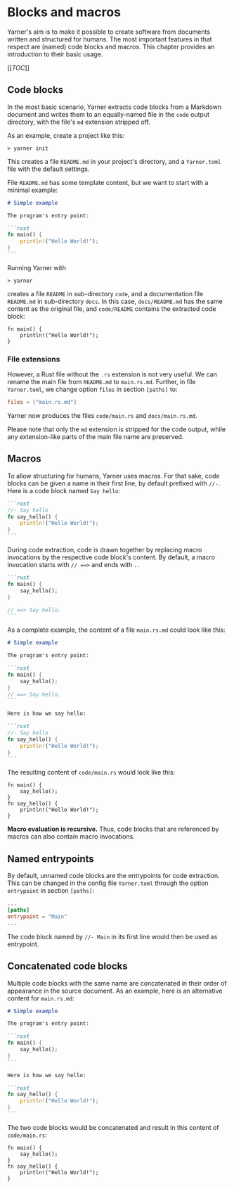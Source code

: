 # Blocks and macros

Yarner's aim is to make it possible to create software from documents written and structured for humans.
The most important features in that respect are (named) code blocks and macros.
This chapter provides an introduction to their basic usage.

[[_TOC_]]

## Code blocks

In the most basic scenario, Yarner extracts code blocks from a Markdown document and writes them to an equally-named file in the `code` output directory, with the file's `md` extension stripped off.

As an example, create a project like this:

```plaintext
> yarner init
```

This creates a file `README.md` in your project's directory, and a `Yarner.toml` file with the default settings.

File `README.md` has some template content, but we want to start with a minimal example:

````markdown
# Simple example

The program's entry point:

```rust
fn main() {
    println!("Hello World!");
}
```
````

Running Yarner with

```plaintext
> yarner
```

creates a file `README` in sub-directory `code`, and a documentation file `README.md` in sub-directory `docs`.
In this case, `docs/README.md` has the same content as the original file, and `code/README` contains the extracted code block:

```rust,noplaypen
fn main() {
    println!("Hello World!");
}
```

### File extensions

However, a Rust file without the `.rs` extension is not very useful. We can rename the main file from `README.md` to `main.rs.md`.
Further, in file `Yarner.toml`, we change option `files` in section `[paths]` to:

```toml
files = ["main.rs.md"]
```

Yarner now produces the files `code/main.rs` and `docs/main.rs.md`.

Please note that only the `md` extension is stripped for the code output, while any extension-like parts of the main file name are preserved.

## Macros

To allow structuring for humans, Yarner uses macros.
For that sake, code blocks can be given a name in their first line, by default prefixed with `//-`.
Here is a code block named `Say hello`:

````markdown
```rust
//- Say hello
fn say_hello() {
    println!("Hello World!");
}
```
````

During code extraction, code is drawn together by replacing macro invocations by the respective code block's content.
By default, a macro invocation starts with `// ==>` and ends with `.`.

````markdown
```rust
fn main() {
    say_hello();
}

// ==> Say hello.
```
````

As a complete example, the content of a file `main.rs.md` could look like this:

````markdown
# Simple example

The program's entry point:

```rust
fn main() {
    say_hello();
}
// ==> Say hello.
```

Here is how we say hello:

```rust
//- Say hello
fn say_hello() {
    println!("Hello World!");
}
```
````

The resulting content of `code/main.rs` would look like this:

```rust,noplaypen
fn main() {
    say_hello();
}
fn say_hello() {
    println!("Hello World!");
}
```

**Macro evaluation is recursive.** Thus, code blocks that are referenced by macros can also contain macro invocations.

## Named entrypoints

By default, unnamed code blocks are the entrypoints for code extraction.
This can be changed in the config file `Yarner.toml` through the option `entrypoint` in section `[paths]`:

```toml
...
[paths]
entrypoint = "Main"
...
```

The code block named by `//- Main` in its first line would then be used as entrypoint.

## Concatenated code blocks

Multiple code blocks with the same name are concatenated in their order of appearance in the source document.
As an example, here is an alternative content for `main.rs.md`:

````markdown
# Simple example

The program's entry point:

```rust
fn main() {
    say_hello();
}
```

Here is how we say hello:

```rust
fn say_hello() {
    println!("Hello World!");
}
```
````

The two code blocks would be concatenated and result in this content of `code/main.rs`:

```rust,noplaypen
fn main() {
    say_hello();
}
fn say_hello() {
    println!("Hello World!");
}
```
